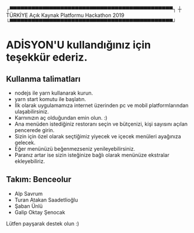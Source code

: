 ┌▀▀▀▀▀▀▀▀▀▀▀▀▀▀▀▀▀▀▀▀▀▀▀▀▀▀▀▀▀▀▀▀▀▀▀▀▀▀▀▀▀▀▀▀▀┐
┼ TÜRKİYE Açık Kaynak Platformu Hackathon 2019 
└▀▀▀▀▀▀▀▀▀▀▀▀▀▀▀▀▀▀▀▀▀▀▀▀▀▀▀▀▀▀▀▀▀▀▀▀▀▀▀▀▀▀▀▀▀┘   

# ADİSYON'U kullandığınız için teşekkür ederiz.
## Kullanma talimatları
- nodejs ile yarn kullanarak kurun.
- yarn start komutu ile başlatın.
- İlk olarak uygulamamıza internet üzerinden pc ve mobil platformlarından ulaşabilirsiniz.
- Karnınızın aç olduğundan emin olun. :)
- Ana menüden istediğiniz restoranı seçin ve bütçenizi, kişi sayısını açılan pencerede girin.
- Sizin için özel olarak seçtiğimiz yiyecek ve içecek menüleri ayağınıza gelecek.
- Eğer menünüzü beğenmezseniz yenileyebilirsiniz.
- Paranız artar ise sizin isteğinize bağlı olarak menünüze ekstralar ekleyebiliriz. 
## Takım: Benceolur
- Alp Savrum
- Turan Atakan Saadetlioğlu
- Şaban Ünlü
- Galip Oktay Şenocak

Lütfen payşarak destek olun :)
